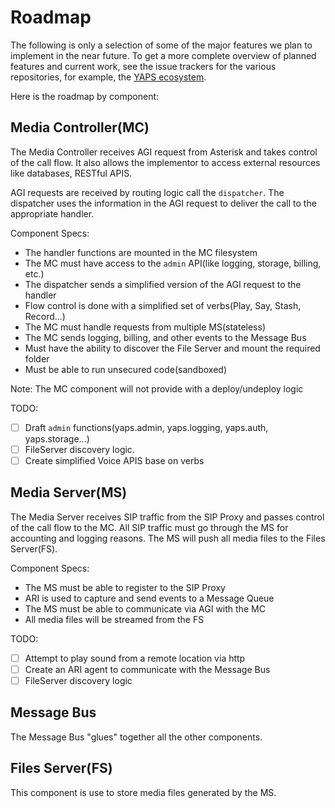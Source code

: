 # Roadmap
The following is only a selection of some of the major features we plan to
implement in the near future. To get a more complete overview of planned features
and current work, see the issue trackers for the various repositories, for example,
the [YAPS ecosystem](https://github.com/fonoster/yaps).

Here is the roadmap by component:

## Media Controller(MC)

The Media Controller receives AGI request from Asterisk and takes control of
the call flow. It also allows the implementor to access external resources like
databases, RESTful APIS.

AGI requests are received by routing logic call the `dispatcher`. The dispatcher
uses the information in the AGI request to deliver the call to the appropriate
handler.

Component Specs:

- The handler functions are mounted in the MC filesystem
- The MC must have access to the `admin` API(like logging, storage, billing, etc.)
- The dispatcher sends a simplified version of the AGI request to the handler
- Flow control is done with a simplified set of verbs(Play, Say, Stash, Record...)
- The MC must handle requests from multiple MS(stateless)
- The MC sends logging, billing, and other events to the Message Bus
- Must have the ability to discover the File Server and mount the required folder
- Must be able to run unsecured code(sandboxed)

Note: The MC component will not provide with a deploy/undeploy logic

TODO:

- [ ] Draft `admin` functions(yaps.admin, yaps.logging, yaps.auth, yaps.storage...)
- [ ] FileServer discovery logic.
- [ ] Create simplified Voice APIS base on verbs

## Media Server(MS)

The Media Server receives SIP traffic from the SIP Proxy and passes control of the call
flow to the MC. All SIP traffic must go through the MS for accounting and logging
reasons. The MS will push all media files to the Files Server(FS).

Component Specs:

- The MS must be able to register to the SIP Proxy
- ARI is used to capture and send events to a Message Queue
- The MS must be able to communicate via AGI with the MC
- All media files will be streamed from the FS

TODO:

- [ ] Attempt to play sound from a remote location via http
- [ ] Create an ARI agent to communicate with the Message Bus
- [ ] FileServer discovery logic

## Message Bus

The Message Bus "glues" together all the other components.

## Files Server(FS)

This component is use to store media files generated by the MS.
